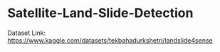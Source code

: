 # Satellite-Land-Slide-Detection

Dataset Link: https://www.kaggle.com/datasets/tekbahadurkshetri/landslide4sense
